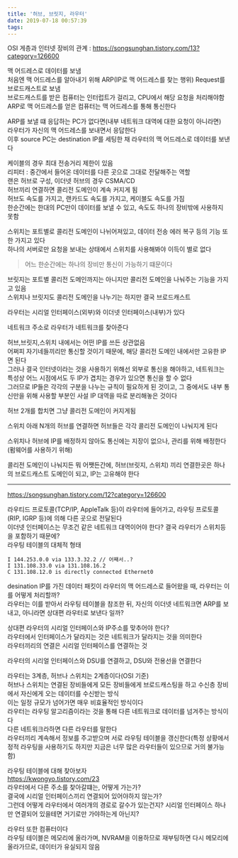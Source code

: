 ```yaml
---
title: '허브, 브릿지, 라우터'
date: 2019-07-18 00:57:39
tags:
---
```


OSI 게층과 인터넷 장비의 관계 : https://songsunghan.tistory.com/13?category=126600

맥 어드레스로 데이터를 보냄  
처음엔 맥 어드레스를 알아내기 위해 ARP(IP로 맥 어드레스를 찾는 행위) Request를 브로드캐스트로 보냄  
브로드캐스트를 받은 컴퓨터는 인터럽트가 걸리고, CPU에서 해당 요청을 처리해야함  
ARP로 맥 어드레스를 얻은 컴퓨터는 맥 어드레스를 통해 통신한다  

ARP를 보낼 떄 응답하는 PC가 없다면(내부 네트워크 대역에 대한 요청이 아니라면)  
라우터가 자신의 맥 어드레스를 보내면서 응답한다  
이후 source PC는 destination IP를 세팅한 채 라우터의 맥 어드레스로 데이터를 보낸다  

케이블의 경우 최대 전송거리 제한이 있음  
리피터 : 중간에서 들어온 데이터를 다른 곳으로 그대로 전달해주는 역할  
랜은 허브로 구성, 이더넷 허브의 경우 CSMA/CD  
허브끼리 연결하면 콜리전 도메인이 계속 커지게 됨  
허브도 속도를 가지고, 랜카드도 속도를 가지고, 케이블도 속도를 가짐  
한순간에는 한대의 PC만이 데이터를 보낼 수 있고, 속도도 하나의 장비밖에 사용하지 못함  

스위치는 포트별로 콜리전 도메인이 나뉘어져있고, 데이터 전송 에러 복구 등의 기능 또한 가지고 있다  
하나의 서버로만 요청을 보내는 상태에서 스위치를 사용해봐야 이득이 별로 없다  
> 어느 한순간에는 하나의 장비만 통신이 가능하기 떄문이다  

브릿지는 포트별 콜리전 도메인까지는 아니지만 콜리전 도메인을 나눠주는 기능을 가지고 있음  
스위치나 브릿지도 콜리전 도메인을 나누기는 하지만 결국 브로드캐스트 

라우터는 시리얼 인터페이스(외부)와 이더넷 인터페이스(내부)가 있다  

네트워크 주소로 라우터가 네트워크를 찾아준다  

허브,브릿지,스위치 내에서는 어떤 IP를 쓰든 상관없음  
어쩌피 자기네들끼리만 통신할 것이기 때문에, 해당 콜리전 도메인 내에서만 고유한 IP면 된다  
그러나 결국 인터넷이라는 것을 사용하기 위해선 외부로 통신을 해야하고, 네트워크는 특성상 어느 시점에서도 두 IP가 겹치는 경우가 있으면 통신을 할 수 없다    
그러므로 IP들은 각각의 구분을 나누는 규칙이 필요하게 된 것이고, 그 중에서도 내부 통신만을 위해 사용할 부분인 사설 IP 대역을 따로 분리해놓은 것이다  

허브 2개를 합치면 그냥 콜리전 도메인이 커지게됨  

스위치 아래 N개의 허브를 연결하면 허브들은 각각 콜리전 도메인이 나눠지게 된다  

스위치나 허브에 IP를 배정하지 않아도 통신에는 지장이 없으나, 관리를 위해 배정한다(펌웨어를 사용하기 위해)  

콜리전 도메인이 나눠지든 뭐 어쨋든간에, 허브(브릿지, 스위치) 끼리 연결한곳은 하나의 브로드캐스트 도메인이 되고, IP는 고유해야 한다  

---

<https://songsunghan.tistory.com/12?category=126600>  

라우티드 프로토콜(TCP/IP, AppleTalk 등)이 라우터에 들어가고, 라우팅 프로토콜(RIP, IGRP 등)에 의해 다른 곳으로 전달된다  
이더넷 인터페이스는 무조건 같은 네트워크 대역이어야 한다? 결국 라우터가 스위치등을 포함하기 때문에?  
라우팅 테이블의 대체적 형태  
```
I 144.253.0.0 via 133.3.32.2 // 어째서..?
I 131.108.33.0 via 131.108.16.2
C 131.108.12.0 is directly connected Ethernet0
```  

desination IP를 가진 데이터 패킷이 라우터의 맥 어드레스로 들어왔을 때, 라우터는 이를 어떻게 처리할까?  
라우터는 이를 받아서 라우팅 테이블을 참조한 뒤, 자신의 이더넷 네트워크면 ARP를 보내고, 아니라면 상대편 라우터로 보낸다 일까?  

상대편 라우터의 시리얼 인터페이스와 IP주소를 맞추어야 한다?  
라우터에서 인터페이스가 달라지는 것은 네트워크가 달라지는 것을 의미한다  
라우터끼리의 연결은 시리얼 인터페이스를 연결하는 것  

라우터의 시리얼 인터페이스와 DSU를 연결하고, DSU와 전용선을 연결한다  

라우터는 3계층, 허브나 스위치는 2계층이다(OSI 기준)  
허브나 스위치는 연결된 장비들에게 모든 장비들에게 브로드캐스팅을 하고 수신층 장비에서 자신에게 오는 데이터를 수신받는 방식  
이는 일정 규모가 넘어가면 매우 비효율적인 방식이다  
라우터는 라우팅 알고리즘이라는 것을 통해 다른 네트워크로 데이터를 넘겨주는 방식이다  
다른 네트워크라하면 다른 라우터를 말한다  
라우터끼리 계속해서 정보를 주고받으며 서로 라우팅 테이블을 갱신한다(특정 상황에서 정적 라우팅을 사용하기도 하지만 지금은 너무 많은 라우터들이 있으므로 거의 불가능함)  

라우팅 테이블에 대해 찾아보자  
<https://kwongyo.tistory.com/23>  
라우터에서 다른 주소를 찾아갈떄는, 어떻게 가는가?  
결국에 시리얼 인터페이스끼리 연결되어 있어야하지 않는가?  
그런데 어떻게 라우터에서 여러개의 경로로 갈수가 있는건지? 시리얼 인터페이스 하나만 연결되어 있을테면 거기로만 가야하는게 아닌지?  

라우터 또한 컴퓨터이다  
라우팅 테이블은 메모리에 올라가며, NVRAM을 이용하므로 재부팅하면 다시 메모리에 올라가므로, 데이터가 유실되지 않음  